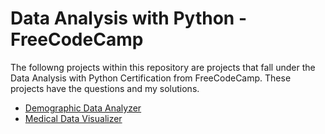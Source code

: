 # Data Analysis with Python - FreeCodeCamp

The followng projects within this repository are projects that fall under the Data Analysis with Python Certification from FreeCodeCamp.
These projects have the questions and my solutions.

- [Demographic Data Analyzer](https://www.freecodecamp.org/learn/data-analysis-with-python/data-analysis-with-python-projects/demographic-data-analyzer)
- [Medical Data Visualizer](https://www.freecodecamp.org/learn/data-analysis-with-python/data-analysis-with-python-projects/medical-data-visualizer)
